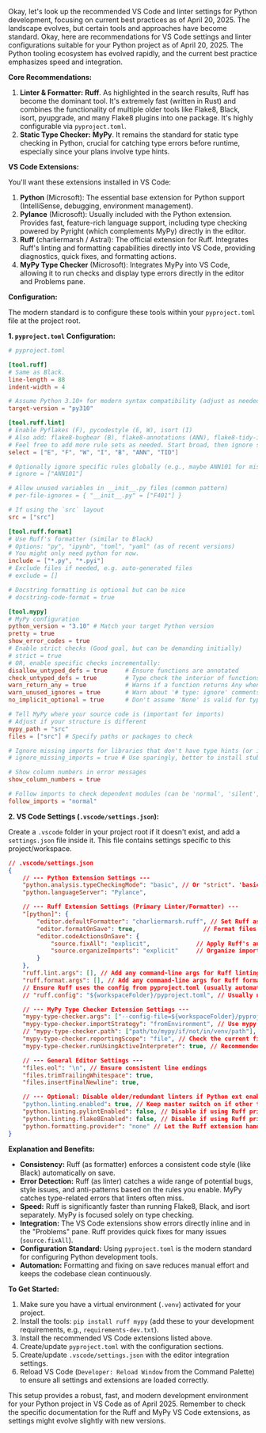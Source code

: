 Okay, let's look up the recommended VS Code and linter settings for Python development, focusing on current best practices as of April 20, 2025. The landscape evolves, but certain tools and approaches have become standard.
Okay, here are recommendations for VS Code settings and linter configurations suitable for your Python project as of April 20, 2025. The Python tooling ecosystem has evolved rapidly, and the current best practice emphasizes speed and integration.

**Core Recommendations:**

1. **Linter & Formatter:** **Ruff**. As highlighted in the search results, Ruff has become the dominant tool. It's extremely fast (written in Rust) and combines the functionality of multiple older tools like Flake8, Black, isort, pyupgrade, and many Flake8 plugins into one package. It's highly configurable via `pyproject.toml`.
2. **Static Type Checker:** **MyPy**. It remains the standard for static type checking in Python, crucial for catching type errors before runtime, especially since your plans involve type hints.

**VS Code Extensions:**

You'll want these extensions installed in VS Code:

1. **Python** (Microsoft): The essential base extension for Python support (IntelliSense, debugging, environment management).
2. **Pylance** (Microsoft): Usually included with the Python extension. Provides fast, feature-rich language support, including type checking powered by Pyright (which complements MyPy) directly in the editor.
3. **Ruff** (charliermarsh / Astral): The official extension for Ruff. Integrates Ruff's linting and formatting capabilities directly into VS Code, providing diagnostics, quick fixes, and formatting actions.
4. **MyPy Type Checker** (Microsoft): Integrates MyPy into VS Code, allowing it to run checks and display type errors directly in the editor and Problems pane.

**Configuration:**

The modern standard is to configure these tools within your `pyproject.toml` file at the project root.

**1. `pyproject.toml` Configuration:**

```toml
# pyproject.toml

[tool.ruff]
# Same as Black.
line-length = 88
indent-width = 4

# Assume Python 3.10+ for modern syntax compatibility (adjust as needed for your target Python)
target-version = "py310"

[tool.ruff.lint]
# Enable Pyflakes (F), pycodestyle (E, W), isort (I)
# Also add: flake8-bugbear (B), flake8-annotations (ANN), flake8-tidy-imports (TID)
# Feel free to add more rule sets as needed. Start broad, then ignore specific rules if necessary.
select = ["E", "F", "W", "I", "B", "ANN", "TID"]

# Optionally ignore specific rules globally (e.g., maybe ANN101 for missing 'self' type hints if you disagree)
# ignore = ["ANN101"]

# Allow unused variables in __init__.py files (common pattern)
# per-file-ignores = { "__init__.py" = ["F401"] }

# If using the `src` layout
src = ["src"]

[tool.ruff.format]
# Use Ruff's formatter (similar to Black)
# Options: "py", "ipynb", "toml", "yaml" (as of recent versions)
# You might only need python for now.
include = ["*.py", "*.pyi"]
# Exclude files if needed, e.g. auto-generated files
# exclude = []

# Docstring formatting is optional but can be nice
# docstring-code-format = true

[tool.mypy]
# MyPy configuration
python_version = "3.10" # Match your target Python version
pretty = true
show_error_codes = true
# Enable strict checks (Good goal, but can be demanding initially)
# strict = true
# OR, enable specific checks incrementally:
disallow_untyped_defs = true     # Ensure functions are annotated
check_untyped_defs = true        # Type check the interior of functions without annotations
warn_return_any = true           # Warns if a function returns Any when it could be more specific
warn_unused_ignores = true       # Warn about '# type: ignore' comments that are no longer needed
no_implicit_optional = true      # Don't assume 'None' is valid for types unless explicitly Union[X, None] or Optional[X]

# Tell MyPy where your source code is (important for imports)
# Adjust if your structure is different
mypy_path = "src"
files = ["src"] # Specify paths or packages to check

# Ignore missing imports for libraries that don't have type hints (or install stubs for them)
# ignore_missing_imports = true # Use sparingly, better to install stubs if available

# Show column numbers in error messages
show_column_numbers = true

# Follow imports to check dependent modules (can be 'normal', 'silent', 'skip', 'error')
follow_imports = "normal"

```

**2. VS Code Settings (`.vscode/settings.json`):**

Create a `.vscode` folder in your project root if it doesn't exist, and add a `settings.json` file inside it. This file contains settings specific to this project/workspace.

```json
// .vscode/settings.json
{
    // --- Python Extension Settings ---
    "python.analysis.typeCheckingMode": "basic", // Or "strict". 'basic' relies more on Pylance's checks, 'strict' might integrate MyPy more directly depending on extension version.
    "python.languageServer": "Pylance",

    // --- Ruff Extension Settings (Primary Linter/Formatter) ---
    "[python]": {
        "editor.defaultFormatter": "charliermarsh.ruff", // Set Ruff as the default formatter
        "editor.formatOnSave": true,                   // Format files automatically when you save
        "editor.codeActionsOnSave": {
            "source.fixAll": "explicit",             // Apply Ruff's automatic fixes on save
            "source.organizeImports": "explicit"     // Organize imports using Ruff on save
        }
    },
    "ruff.lint.args": [], // Add any command-line args for Ruff linting if needed
    "ruff.format.args": [], // Add any command-line args for Ruff formatting if needed
    // Ensure Ruff uses the config from pyproject.toml (usually automatic)
    // "ruff.config": "${workspaceFolder}/pyproject.toml", // Usually not needed unless config is elsewhere

    // --- MyPy Type Checker Extension Settings ---
    "mypy-type-checker.args": ["--config-file=${workspaceFolder}/pyproject.toml"], // Tell extension where config is
    "mypy-type-checker.importStrategy": "fromEnvironment", // Use mypy installed in your virtual env
    // "mypy-type-checker.path": ["path/to/mypy/if/not/in/venv/path"], // Usually not needed if using venv
    "mypy-type-checker.reportingScope": "file", // Check the current file
    "mypy-type-checker.runUsingActiveInterpreter": true, // Recommended

    // --- General Editor Settings ---
    "files.eol": "\n", // Ensure consistent line endings
    "files.trimTrailingWhitespace": true,
    "files.insertFinalNewline": true,

    // --- Optional: Disable older/redundant linters if Python ext enables them ---
    "python.linting.enabled": true, // Keep master switch on if other tools used
    "python.linting.pylintEnabled": false, // Disable if using Ruff primarily
    "python.linting.flake8Enabled": false, // Disable if using Ruff primarily
    "python.formatting.provider": "none" // Let the Ruff extension handle formatting via defaultFormatter
}

```

**Explanation and Benefits:**

* **Consistency:** Ruff (as formatter) enforces a consistent code style (like Black) automatically on save.
* **Error Detection:** Ruff (as linter) catches a wide range of potential bugs, style issues, and anti-patterns based on the rules you enable. MyPy catches type-related errors that linters often miss.
* **Speed:** Ruff is significantly faster than running Flake8, Black, and isort separately. MyPy is focused solely on type checking.
* **Integration:** The VS Code extensions show errors directly inline and in the "Problems" pane. Ruff provides quick fixes for many issues (`source.fixAll`).
* **Configuration Standard:** Using `pyproject.toml` is the modern standard for configuring Python development tools.
* **Automation:** Formatting and fixing on save reduces manual effort and keeps the codebase clean continuously.

**To Get Started:**

1. Make sure you have a virtual environment (`.venv`) activated for your project.
2. Install the tools: `pip install ruff mypy` (add these to your development requirements, e.g., `requirements-dev.txt`).
3. Install the recommended VS Code extensions listed above.
4. Create/update `pyproject.toml` with the configuration sections.
5. Create/update `.vscode/settings.json` with the editor integration settings.
6. Reload VS Code (`Developer: Reload Window` from the Command Palette) to ensure all settings and extensions are loaded correctly.

This setup provides a robust, fast, and modern development environment for your Python project in VS Code as of April 2025. Remember to check the specific documentation for the Ruff and MyPy VS Code extensions, as settings might evolve slightly with new versions.
